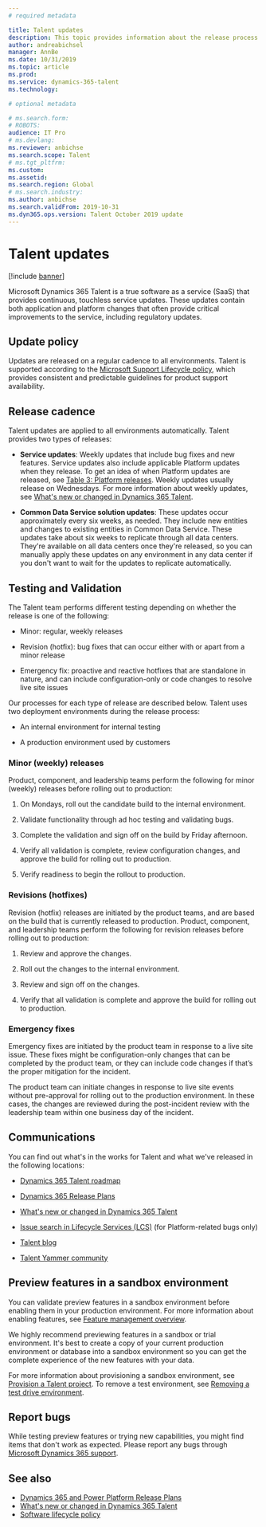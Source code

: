 ```yaml
---
# required metadata

title: Talent updates
description: This topic provides information about the release process and cadence for Microsoft Dynamics 365 Talent.
author: andreabichsel
manager: AnnBe
ms.date: 10/31/2019
ms.topic: article
ms.prod: 
ms.service: dynamics-365-talent
ms.technology: 

# optional metadata

# ms.search.form: 
# ROBOTS: 
audience: IT Pro
# ms.devlang: 
ms.reviewer: anbichse
ms.search.scope: Talent
# ms.tgt_pltfrm: 
ms.custom: 
ms.assetid: 
ms.search.region: Global
# ms.search.industry: 
ms.author: anbichse
ms.search.validFrom: 2019-10-31
ms.dyn365.ops.version: Talent October 2019 update
---
```


# Talent updates

[!include [banner](includes/banner.md)]

Microsoft Dynamics 365 Talent is a true software as a service (SaaS) that provides continuous, touchless service updates. These updates contain both application and platform changes that often provide critical improvements to the service, including regulatory updates.

## Update policy

Updates are released on a regular cadence to all environments. Talent is supported according to the [Microsoft Support Lifecycle policy](https://support.microsoft.com/en-us/hub/4095338/microsoft-lifecycle-policy), which provides consistent and predictable guidelines for product support availability.

## Release cadence

Talent updates are applied to all environments automatically. Talent provides two types of releases:

- **Service updates**: Weekly updates that include bug fixes and new features. Service updates also include applicable Platform updates when they release. To get an idea of when Platform updates are released, see [Table 3: Platform releases](https://docs.microsoft.com/dynamics365/fin-ops-core/dev-itpro/migration-upgrade/versions-update-policy#table-3-platform-releases). Weekly updates usually release on Wednesdays. For more information about weekly updates, see [What's new or changed in Dynamics 365 Talent](https://docs.microsoft.com/dynamics365/talent/whats-new).

- **Common Data Service solution updates**: These updates occur approximately every six weeks, as needed. They include new entities and changes to existing entities in Common Data Service. These updates take about six weeks to replicate through all data centers. They're available on all data centers once they're released, so you can manually apply these updates on any environment in any data center if you don't want to wait for the updates to replicate automatically.

## Testing and Validation
 
The Talent team performs different testing depending on whether the release is one of the following:
 
- Minor: regular, weekly releases

- Revision (hotfix): bug fixes that can occur either with or apart from a minor release

- Emergency fix: proactive and reactive hotfixes that are standalone in nature, and can include configuration-only or code changes to resolve live site issues

Our processes for each type of release are described below. Talent uses two deployment environments during the release process:
 
- An internal environment for internal testing

- A production environment used by customers

### Minor (weekly) releases

Product, component, and leadership teams perform the following for minor (weekly) releases before rolling out to production:
 
1. On Mondays, roll out the candidate build to the internal environment.

2. Validate functionality through ad hoc testing and validating bugs.

3. Complete the validation and sign off on the build by Friday afternoon.

4. Verify all validation is complete, review configuration changes, and approve the build for rolling out to production.

5. Verify readiness to begin the rollout to production.

### Revisions (hotfixes)

Revision (hotfix) releases are initiated by the product teams, and are based on the build that is currently released to production. Product, component, and leadership teams perform the following for revision releases before rolling out to production:
 
1. Review and approve the changes.

2. Roll out the changes to the internal environment.

3. Review and sign off on the changes.

4. Verify that all validation is complete and approve the build for rolling out to production.

### Emergency fixes

Emergency fixes are initiated by the product team in response to a live site issue. These fixes might be configuration-only changes that can be completed by the product team, or they can include code changes if that’s the proper mitigation for the incident.
 
The product team can initiate changes in response to live site events without pre-approval for rolling out to the production environment. In these cases, the changes are reviewed during the post-incident review with the leadership team within one business day of the incident. 

## Communications

You can find out what's in the works for Talent and what we've released in the following locations:

- [Dynamics 365 Talent roadmap](https://dynamics.microsoft.com/en-us/roadmap/talent/)

- [Dynamics 365 Release Plans](https://docs.microsoft.com/dynamics365/release-plans/)

- [What's new or changed in Dynamics 365 Talent](https://docs.microsoft.com/dynamics365/talent/whats-new)

- [Issue search in Lifecycle Services (LCS)](https://docs.microsoft.com/dynamics365/fin-ops-core/dev-itpro/lifecycle-services/issue-search-lcs) (for Platform-related bugs only)

- [Talent blog](https://community.dynamics.com/365/talent/b/dynamics365fortalent)

- [Talent Yammer community](https://www.yammer.com/dynamicsaxfeedbackprograms/#/threads/inGroup?type=in_group&feedId=10542230)

## Preview features in a sandbox environment

You can validate preview features in a sandbox environment before enabling them in your production environment. For more information about enabling features, see [Feature management overview](https://docs.microsoft.com/dynamics365/fin-ops-core/fin-ops/get-started/feature-management/feature-management-overview).

We highly recommend previewing features in a sandbox or trial environment. It's best to create a copy of your current production environment or database into a sandbox environment so you can get the complete experience of the new features with your data.

For more information about provisioning a sandbox environment, see [Provision a Talent project](provisioning-talent.md#provision-a-talent-project). To remove a test environment, see [Removing a test drive environment](remove-talent-environment.md#removing-a-test-drive-environment). 

## Report bugs

While testing preview features or trying new capabilities, you might find items that don't work as expected. Please report any bugs through [Microsoft Dynamics 365 support](https://dynamics.microsoft.com/support/).

## See also

- [Dynamics 365 and Power Platform Release Plans](https://docs.microsoft.com/dynamics365/release-plans)
- [What's new or changed in Dynamics 365 Talent](https://docs.microsoft.com/dynamics365/talent/whats-new)
- [Software lifecycle policy](https://docs.microsoft.com/dynamics365/fin-ops-core/dev-itpro/migration-upgrade/versions-update-policy)
